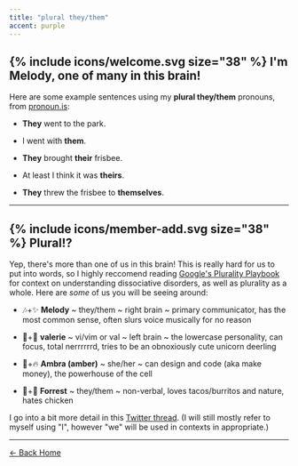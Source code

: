 ```yaml
---
title: "plural they/them"
accent: purple
---
```


## {% include icons/welcome.svg size="38" %} I'm <yeet>Melody,</yeet> one of many in this brain!

Here are some example sentences using my **plural they/them** pronouns, from <a href="http://pronoun.is/they/them" class="uno" target="_blank" rel="noreferrer">pronoun.is</a>:

- **They** went to the park.

- I went with **them**.

- **They** brought **their** frisbee.

- At least I think it was **theirs**.

- **They** threw the frisbee to **themselves**.

---

## {% include icons/member-add.svg size="38" %} <yeet>Plural!?</yeet>

Yep, there's more than one of us in this brain! This is really hard for us to put into words, so I highly reccomend reading <a href="https://freyasspirit.com/plurality-playbook/" class="uno" target="_blank" rel="noreferrer">Google's Plurality Playbook</a> for context on understanding dissociative disorders, as well as plurality as a whole. Here are _some_ of us you will be seeing around:

- 🎶+✨ **Melody** ~ they/them ~ right brain ~ primary communicator, has the most common sense, often slurs voice musically for no reason

- 🦄+🦌 **valerie** ~ vi/vim or val ~ left brain ~ the lowercase personality, can focus, total nerrrrrrd, tries to be an obnoxiously cute unicorn deerling

- 🐍+🔥 **Ambra (amber)** ~ she/her ~ can design and code (aka make money), the powerhouse of the cell

- 🌿+🌮 **Forrest** ~ they/them ~ non-verbal, loves tacos/burritos and nature, hates chicken

I go into a bit more detail in this <a href="https://twitter.com/pixelyunicorn/status/1095153748354117632" class="uno" target="_blank" rel="noreferrer">Twitter thread</a>. (I will still mostly refer to myself using "I", however "we" will be used in contexts in appropriate.)

---

<a href="/" class="button uno">← Back Home</a>

